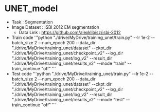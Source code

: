 # UNET_model
* Task : Segmentation
* Image Dataset : ISBI 2012 EM segmentation
  - Data Link : https://github.com/alexklibisz/isbi-2012
* Train code
'''python
"./drive/MyDrive/training_unet/train.py"
--lr 1e-2 --batch_size 2 --num_epoch 200
--data_dir "./drive/MyDrive/training_unet/dataset"
--ckpt_dir "./drive/MyDrive/training_unet/checkpoint_v2"
--log_dir "./drive/MyDrive/training_unet/log_v2"
--result_dir "./drive/MyDrive/training_unet/results_v2"
--mode "train"
--train_continue "off"
'''
* Test code
'''python
"./drive/MyDrive/training_unet/train.py"
--lr 1e-2 --batch_size 2 --num_epoch 200
--data_dir "./drive/MyDrive/training_unet/dataset"
--ckpt_dir "./drive/MyDrive/training_unet/checkpoint_v2"
--log_dir "./drive/MyDrive/training_unet/log_v2"
--result_dir "./drive/MyDrive/training_unet/results_v2"
--mode "test"
--train_continue "off"
'''